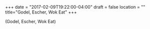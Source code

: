 +++
date = "2017-02-09T19:22:00-04:00"
draft = false
location = ""
title="Godel, Escher, Wok Eat"
+++

(Godel, Escher, Wok Eat)